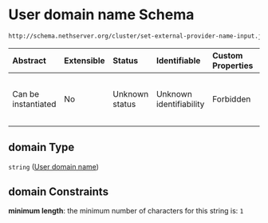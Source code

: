 # User domain name Schema

```txt
http://schema.nethserver.org/cluster/set-external-provider-name-input.json#/properties/domain
```



| Abstract            | Extensible | Status         | Identifiable            | Custom Properties | Additional Properties | Access Restrictions | Defined In                                                                                                     |
| :------------------ | :--------- | :------------- | :---------------------- | :---------------- | :-------------------- | :------------------ | :------------------------------------------------------------------------------------------------------------- |
| Can be instantiated | No         | Unknown status | Unknown identifiability | Forbidden         | Allowed               | none                | [set-external-provider-name-input.json*](cluster/set-external-provider-name-input.json "open original schema") |

## domain Type

`string` ([User domain name](set-external-provider-name-input-properties-user-domain-name.md))

## domain Constraints

**minimum length**: the minimum number of characters for this string is: `1`
